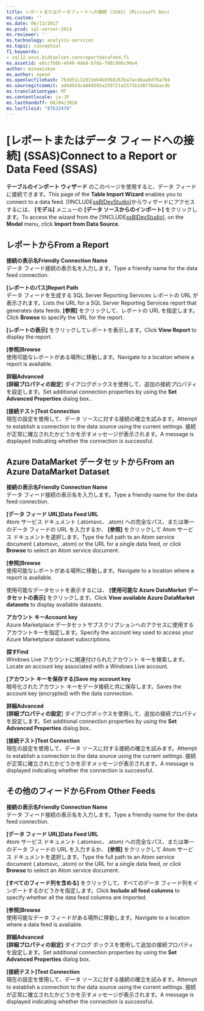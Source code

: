 ```yaml
---
title: レポートまたはデータフィードへの接続 (SSAS) |Microsoft Docs
ms.custom: ''
ms.date: 06/13/2017
ms.prod: sql-server-2014
ms.reviewer: ''
ms.technology: analysis-services
ms.topic: conceptual
f1_keywords:
- sql12.asvs.bidtoolset.connreportdatafeed.f1
ms.assetid: e0ccfb0b-e646-4de8-b7da-f88c986c96e4
author: minewiskan
ms.author: owend
ms.openlocfilehash: 76dd51c32d13e64b0368267ba7ac66aa6d76a784
ms.sourcegitcommit: ad4d92dce894592a259721a1571b1d8736abacdb
ms.translationtype: MT
ms.contentlocale: ja-JP
ms.lasthandoff: 08/04/2020
ms.locfileid: "87633470"
---
```

# <a name="connect-to-a-report-or-data-feed-ssas"></a><span data-ttu-id="128e1-102">[レポートまたはデータ フィードへの接続] (SSAS)</span><span class="sxs-lookup"><span data-stu-id="128e1-102">Connect to a Report or Data Feed (SSAS)</span></span>
  <span data-ttu-id="128e1-103">**テーブルのインポート ウィザード** のこのページを使用すると、データ フィードに接続できます。</span><span class="sxs-lookup"><span data-stu-id="128e1-103">This page of the **Table Import Wizard** enables you to connect to a data feed.</span></span> <span data-ttu-id="128e1-104">[!INCLUDE[ssBIDevStudio](../includes/ssbidevstudio-md.md)]からウィザードにアクセスするには、 **[モデル]** メニューの **[データ ソースからのインポート]** をクリックします。</span><span class="sxs-lookup"><span data-stu-id="128e1-104">To access the wizard from the [!INCLUDE[ssBIDevStudio](../includes/ssbidevstudio-md.md)], on the **Model** menu, click **Import from Data Source**.</span></span>  
  
## <a name="from-a-report"></a><span data-ttu-id="128e1-105">レポートから</span><span class="sxs-lookup"><span data-stu-id="128e1-105">From a Report</span></span>  
 <span data-ttu-id="128e1-106">**接続の表示名**</span><span class="sxs-lookup"><span data-stu-id="128e1-106">**Friendly Connection Name**</span></span>  
 <span data-ttu-id="128e1-107">データ フィード接続の表示名を入力します。</span><span class="sxs-lookup"><span data-stu-id="128e1-107">Type a friendly name for the data feed connection.</span></span>  
  
 <span data-ttu-id="128e1-108">**[レポートのパス]**</span><span class="sxs-lookup"><span data-stu-id="128e1-108">**Report Path**</span></span>  
 <span data-ttu-id="128e1-109">データ フィードを生成する SQL Server Reporting Services レポートの URL が表示されます。</span><span class="sxs-lookup"><span data-stu-id="128e1-109">Lists the URL for a SQL Server Reporting Services report that generates data feeds.</span></span> <span data-ttu-id="128e1-110">**[参照]** をクリックして、レポートの URL を指定します。</span><span class="sxs-lookup"><span data-stu-id="128e1-110">Click **Browse** to specify the URL for the report.</span></span>  
  
 <span data-ttu-id="128e1-111">**[レポートの表示]** をクリックしてレポートを表示します。</span><span class="sxs-lookup"><span data-stu-id="128e1-111">Click **View Report** to display the report.</span></span>  
  
 <span data-ttu-id="128e1-112">**[参照]**</span><span class="sxs-lookup"><span data-stu-id="128e1-112">**Browse**</span></span>  
 <span data-ttu-id="128e1-113">使用可能なレポートがある場所に移動します。</span><span class="sxs-lookup"><span data-stu-id="128e1-113">Navigate to a location where a report is available.</span></span>  
  
 <span data-ttu-id="128e1-114">**詳細**</span><span class="sxs-lookup"><span data-stu-id="128e1-114">**Advanced**</span></span>  
 <span data-ttu-id="128e1-115">**[詳細プロパティの設定**] ダイアログボックスを使用して、追加の接続プロパティを設定します。</span><span class="sxs-lookup"><span data-stu-id="128e1-115">Set additional connection properties by using the **Set Advanced Properties** dialog box..</span></span>  
  
 <span data-ttu-id="128e1-116">**[接続テスト]**</span><span class="sxs-lookup"><span data-stu-id="128e1-116">**Test Connection**</span></span>  
 <span data-ttu-id="128e1-117">現在の設定を使用して、データ ソースに対する接続の確立を試みます。</span><span class="sxs-lookup"><span data-stu-id="128e1-117">Attempt to establish a connection to the data source using the current settings.</span></span> <span data-ttu-id="128e1-118">接続が正常に確立されたかどうかを示すメッセージが表示されます。</span><span class="sxs-lookup"><span data-stu-id="128e1-118">A message is displayed indicating whether the connection is successful.</span></span>  
  
## <a name="from-an-azure-datamarket-dataset"></a><span data-ttu-id="128e1-119">Azure DataMarket データセットから</span><span class="sxs-lookup"><span data-stu-id="128e1-119">From an Azure DataMarket Dataset</span></span>  
 <span data-ttu-id="128e1-120">**接続の表示名**</span><span class="sxs-lookup"><span data-stu-id="128e1-120">**Friendly Connection Name**</span></span>  
 <span data-ttu-id="128e1-121">データ フィード接続の表示名を入力します。</span><span class="sxs-lookup"><span data-stu-id="128e1-121">Type a friendly name for the data feed connection.</span></span>  
  
 <span data-ttu-id="128e1-122">**[データ フィード URL]**</span><span class="sxs-lookup"><span data-stu-id="128e1-122">**Data Feed URL**</span></span>  
 <span data-ttu-id="128e1-123">Atom サービス ドキュメント (.atomsvc、.atom) への完全なパス、または単一のデータ フィードの URL を入力するか、 **[参照]** をクリックして Atom サービス ドキュメントを選択します。</span><span class="sxs-lookup"><span data-stu-id="128e1-123">Type the full path to an Atom service document (.atomsvc, .atom) or the URL for a single data feed, or click **Browse** to select an Atom service document.</span></span>  
  
 <span data-ttu-id="128e1-124">**[参照]**</span><span class="sxs-lookup"><span data-stu-id="128e1-124">**Browse**</span></span>  
 <span data-ttu-id="128e1-125">使用可能なレポートがある場所に移動します。</span><span class="sxs-lookup"><span data-stu-id="128e1-125">Navigate to a location where a report is available.</span></span>  
  
 <span data-ttu-id="128e1-126">使用可能なデータセットを表示するには、 **[使用可能な Azure DataMarket データセットの表示]** をクリックします。</span><span class="sxs-lookup"><span data-stu-id="128e1-126">Click **View available Azure DataMarket datasets** to display available datasets.</span></span>  
  
 <span data-ttu-id="128e1-127">**アカウント キー**</span><span class="sxs-lookup"><span data-stu-id="128e1-127">**Account key**</span></span>  
 <span data-ttu-id="128e1-128">Azure Marketplace データセットサブスクリプションへのアクセスに使用するアカウントキーを指定します。</span><span class="sxs-lookup"><span data-stu-id="128e1-128">Specify the account key used to access your Azure Marketplace dataset subscriptions.</span></span>  
  
 <span data-ttu-id="128e1-129">**探す**</span><span class="sxs-lookup"><span data-stu-id="128e1-129">**Find**</span></span>  
 <span data-ttu-id="128e1-130">Windows Live アカウントに関連付けられたアカウント キーを検索します。</span><span class="sxs-lookup"><span data-stu-id="128e1-130">Locate an account key associated with a Windows Live account.</span></span>  
  
 <span data-ttu-id="128e1-131">**[アカウント キーを保存する]**</span><span class="sxs-lookup"><span data-stu-id="128e1-131">**Save my account key**</span></span>  
 <span data-ttu-id="128e1-132">暗号化されたアカウント キーをデータ接続と共に保存します。</span><span class="sxs-lookup"><span data-stu-id="128e1-132">Saves the account key (encrypted) with the data connection.</span></span>  
  
 <span data-ttu-id="128e1-133">**詳細**</span><span class="sxs-lookup"><span data-stu-id="128e1-133">**Advanced**</span></span>  
 <span data-ttu-id="128e1-134">**[詳細プロパティの設定**] ダイアログボックスを使用して、追加の接続プロパティを設定します。</span><span class="sxs-lookup"><span data-stu-id="128e1-134">Set additional connection properties by using the **Set Advanced Properties** dialog box..</span></span>  
  
 <span data-ttu-id="128e1-135">**[接続テスト]**</span><span class="sxs-lookup"><span data-stu-id="128e1-135">**Test Connection**</span></span>  
 <span data-ttu-id="128e1-136">現在の設定を使用して、データ ソースに対する接続の確立を試みます。</span><span class="sxs-lookup"><span data-stu-id="128e1-136">Attempt to establish a connection to the data source using the current settings.</span></span> <span data-ttu-id="128e1-137">接続が正常に確立されたかどうかを示すメッセージが表示されます。</span><span class="sxs-lookup"><span data-stu-id="128e1-137">A message is displayed indicating whether the connection is successful.</span></span>  
  
## <a name="from-other-feeds"></a><span data-ttu-id="128e1-138">その他のフィードから</span><span class="sxs-lookup"><span data-stu-id="128e1-138">From Other Feeds</span></span>  
 <span data-ttu-id="128e1-139">**接続の表示名**</span><span class="sxs-lookup"><span data-stu-id="128e1-139">**Friendly Connection Name**</span></span>  
 <span data-ttu-id="128e1-140">データ フィード接続の表示名を入力します。</span><span class="sxs-lookup"><span data-stu-id="128e1-140">Type a friendly name for the data feed connection.</span></span>  
  
 <span data-ttu-id="128e1-141">**[データ フィード URL]**</span><span class="sxs-lookup"><span data-stu-id="128e1-141">**Data Feed URL**</span></span>  
 <span data-ttu-id="128e1-142">Atom サービス ドキュメント (.atomsvc、.atom) への完全なパス、または単一のデータ フィードの URL を入力するか、 **[参照]** をクリックして Atom サービス ドキュメントを選択します。</span><span class="sxs-lookup"><span data-stu-id="128e1-142">Type the full path to an Atom service document (.atomsvc, .atom) or the URL for a single data feed, or click **Browse** to select an Atom service document.</span></span>  
  
 <span data-ttu-id="128e1-143">**[すべてのフィード列を含める]** をクリックして、すべてのデータ フィード列をインポートするかどうかを指定します。</span><span class="sxs-lookup"><span data-stu-id="128e1-143">Click **Include all feed columns** to specify whether all the data feed columns are imported.</span></span>  
  
 <span data-ttu-id="128e1-144">**[参照]**</span><span class="sxs-lookup"><span data-stu-id="128e1-144">**Browse**</span></span>  
 <span data-ttu-id="128e1-145">使用可能なデータ フィードがある場所に移動します。</span><span class="sxs-lookup"><span data-stu-id="128e1-145">Navigate to a location where a data feed is available.</span></span>  
  
 <span data-ttu-id="128e1-146">**詳細**</span><span class="sxs-lookup"><span data-stu-id="128e1-146">**Advanced**</span></span>  
 <span data-ttu-id="128e1-147">**[詳細プロパティの設定]** ダイアログ ボックスを使用して追加の接続プロパティを設定します。</span><span class="sxs-lookup"><span data-stu-id="128e1-147">Set additional connection properties by using the **Set Advanced Properties** dialog box.</span></span>  
  
 <span data-ttu-id="128e1-148">**[接続テスト]**</span><span class="sxs-lookup"><span data-stu-id="128e1-148">**Test Connection**</span></span>  
 <span data-ttu-id="128e1-149">現在の設定を使用して、データ ソースに対する接続の確立を試みます。</span><span class="sxs-lookup"><span data-stu-id="128e1-149">Attempt to establish a connection to the data source using the current settings.</span></span> <span data-ttu-id="128e1-150">接続が正常に確立されたかどうかを示すメッセージが表示されます。</span><span class="sxs-lookup"><span data-stu-id="128e1-150">A message is displayed indicating whether the connection is successful.</span></span>  
  
  
